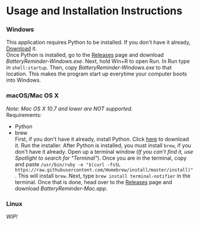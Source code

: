# Usage and Installation Instructions

### Windows
This application requires Python to be installed. If you don't have it already, [Download](https://www.python.org/downloads/release/python-373/#article-header "Downloads page") it.\
Once Python is installed, go to the [Releases](https://github.com/coolkiwiii/batteryreminder/releases "Releases") page and download *BatteryReminder-Windows.exe*. Next, hold Win+R to open Run. In Run type in ```shell:startup```. Then, copy *BatteryReminder-Windows.exe*  to that location. This makes the program start up everytime your computer boots into Windows.

### macOS/Mac OS X
*Note: Mac OS X 10.7 and lower are NOT supported.*\
Requirements:
* Python
* brew\
First, if you don't have it already, install Python. Click [here](https://www.python.org/downloads/release/python-373/ "Downloads page") to download it. Run the installer. After Python is installed, you must install ```brew```, if you don't have it already. Open up a terminal window (*If you can't find it, use Spotlight to search for "Terminal"*). Once you are in the terminal, copy and paste ```/usr/bin/ruby -e "$(curl -fsSL https://raw.githubusercontent.com/Homebrew/install/master/install)"```. This will install ```brew```. Next, type ```brew install terminal-notifier``` in the terminal. Once that is done, head over to the [Releases](https://github.com/coolkiwiii/batteryreminder/releases "Releases") page and download *BatteryReminder-Mac.app*.

### Linux
*WIP!*
